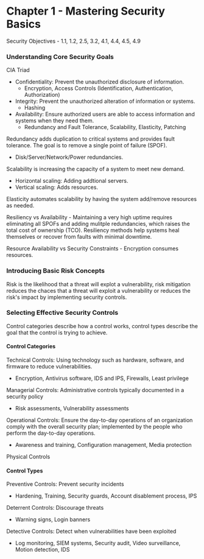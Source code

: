 # Chapter 1 - Mastering Security Basics 

Security Objectives - 1.1, 1.2, 2.5, 3.2, 4.1, 4.4, 4.5, 4.9

### Understanding Core Security Goals

CIA Triad
- Confidentiality: Prevent the unauthorized disclosure of information.
  - Encryption, Access Controls (Identification, Authentication, Authorization)
- Integrity: Prevent the unauthorized alteration of information or systems.
  - Hashing
- Availability: Ensure authorized users are able to access information and systems when they need them.
  - Redundancy and Fault Tolerance, Scalability, Elasticity, Patching
 
Redundancy adds duplication to critical systems and provides fault tolerance. The goal is to remove a single point of failure (SPOF). 
  - Disk/Server/Network/Power redundancies.

Scalability is increasing the capacity of a system to meet new demand.
  - Horizontal scaling: Adding addtional servers.
  - Vertical scaling: Adds resources.

Elasticity automates scalability by having the system add/remove resources as needed.

Resiliency vs Availability - Maintaining a very high uptime requires eliminating all SPOFs and adding mulitple redundancies, which raises the total cost of ownership (TCO). Resiliency methods help systems heal themselves or recover from faults with minimal downtime. 

Resource Availability vs Security Constraints - Encryption consumes resources. 

### Introducing Basic Risk Concepts

Risk is the likelihood that a threat will explot a vulnerability, risk mitigation reduces the chaces that a threat will exploit a vulnerability or reduces the risk's impact by implementing security controls. 

### Selecting Effective Security Controls 

Control categories describe how a control works, control types describe the goal that the control is trying to achieve. 

#### Control Categories

Technical Controls: Using technology such as hardware, software, and firmware to reduce vulnerabilities.
  - Encryption, Antivirus software, IDS and IPS, Firewalls, Least privilege

Managerial Controls: Administrative controls typically documented in a security policy
  - Risk assessments, Vulnerability assessments

Operational Controls: Ensure the day-to-day operations of an organization comply with the overall security plan; implemented by the people who perform the day-to-day operations. 
  - Awareness and training, Configuration management, Media protection

Physical Controls 

#### Control Types 

Preventive Controls: Prevent security incidents
- Hardening, Training, Security guards, Account disablement process, IPS

Deterrent Controls: Discourage threats
- Warning signs, Login banners

Detective Controls: Detect when vulnerabilities have been exploited
- Log monitoring, SIEM systems, Security audit, Video surveillance, Motion detection, IDS









